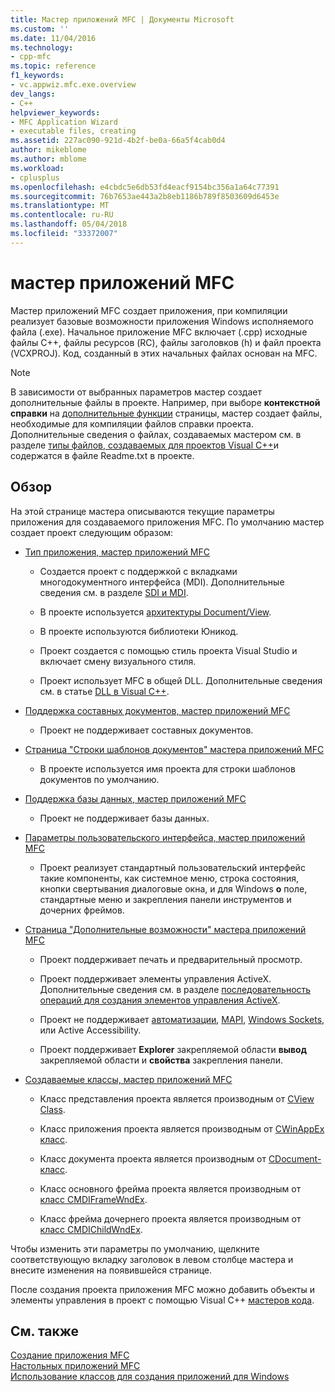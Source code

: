 ```yaml
---
title: Мастер приложений MFC | Документы Microsoft
ms.custom: ''
ms.date: 11/04/2016
ms.technology:
- cpp-mfc
ms.topic: reference
f1_keywords:
- vc.appwiz.mfc.exe.overview
dev_langs:
- C++
helpviewer_keywords:
- MFC Application Wizard
- executable files, creating
ms.assetid: 227ac090-921d-4b2f-be0a-66a5f4cab0d4
author: mikeblome
ms.author: mblome
ms.workload:
- cplusplus
ms.openlocfilehash: e4cbdc5e6db53fd4eacf9154bc356a1a64c77391
ms.sourcegitcommit: 76b7653ae443a2b8eb1186b789f8503609d6453e
ms.translationtype: MT
ms.contentlocale: ru-RU
ms.lasthandoff: 05/04/2018
ms.locfileid: "33372007"
---
```

# <a name="mfc-application-wizard"></a>мастер приложений MFC
Мастер приложений MFC создает приложения, при компиляции реализует базовые возможности приложения Windows исполняемого файла (.exe). Начальное приложение MFC включает (.cpp) исходные файлы C++, файлы ресурсов (RC), файлы заголовков (h) и файл проекта (VCXPROJ). Код, созданный в этих начальных файлах основан на MFC.  
  
> [!NOTE]
>  В зависимости от выбранных параметров мастер создает дополнительные файлы в проекте. Например, при выборе **контекстной справки** на [дополнительные функции](../../mfc/reference/advanced-features-mfc-application-wizard.md) страницы, мастер создает файлы, необходимые для компиляции файлов справки проекта. Дополнительные сведения о файлах, создаваемых мастером см. в разделе [типы файлов, создаваемых для проектов Visual C++](../../ide/file-types-created-for-visual-cpp-projects.md)и содержатся в файле Readme.txt в проекте.  
  
## <a name="overview"></a>Обзор  
 На этой странице мастера описываются текущие параметры приложения для создаваемого приложения MFC. По умолчанию мастер создает проект следующим образом:  
  
-   [Тип приложения, мастер приложений MFC](../../mfc/reference/application-type-mfc-application-wizard.md)  
  
    -   Создается проект с поддержкой с вкладками многодокументного интерфейса (MDI). Дополнительные сведения см. в разделе [SDI и MDI](../../mfc/sdi-and-mdi.md).  
  
    -   В проекте используется [архитектуры Document/View](../../mfc/document-view-architecture.md).  
  
    -   В проекте используются библиотеки Юникод.  
  
    -   Проект создается с помощью стиль проекта Visual Studio и включает смену визуального стиля.  
  
    -   Проект использует MFC в общей DLL. Дополнительные сведения см. в статье [DLL в Visual C++](../../build/dlls-in-visual-cpp.md).  
  
-   [Поддержка составных документов, мастер приложений MFC](../../mfc/reference/compound-document-support-mfc-application-wizard.md)  
  
    -   Проект не поддерживает составных документов.  
  
-   [Страница "Строки шаблонов документов" мастера приложений MFC](../../mfc/reference/document-template-strings-mfc-application-wizard.md)  
  
    -   В проекте используется имя проекта для строки шаблонов документов по умолчанию.  
  
-   [Поддержка базы данных, мастер приложений MFC](../../mfc/reference/database-support-mfc-application-wizard.md)  
  
    -   Проект не поддерживает базы данных.  
  
-   [Параметры пользовательского интерфейса, мастер приложений MFC](../../mfc/reference/user-interface-features-mfc-application-wizard.md)  
  
    -   Проект реализует стандартный пользовательский интерфейс такие компоненты, как системное меню, строка состояния, кнопки свертывания диалоговые окна, и для Windows **о** поле, стандартные меню и закрепления панели инструментов и дочерних фреймов.  
  
-   [Страница "Дополнительные возможности" мастера приложений MFC](../../mfc/reference/advanced-features-mfc-application-wizard.md)  
  
    -   Проект поддерживает печать и предварительный просмотр.  
  
    -   Проект поддерживает элементы управления ActiveX. Дополнительные сведения см. в разделе [последовательность операций для создания элементов управления ActiveX](../../mfc/sequence-of-operations-for-creating-activex-controls.md).  
  
    -   Проект не поддерживает [автоматизации](../../mfc/automation.md), [MAPI](../../mfc/mapi-support-in-mfc.md), [Windows Sockets](../../mfc/windows-sockets-in-mfc.md), или Active Accessibility.  
  
    -   Проект поддерживает **Explorer** закрепляемой области **вывод** закрепляемой области и **свойства** закрепления панели.  
  
-   [Создаваемые классы, мастер приложений MFC](../../mfc/reference/generated-classes-mfc-application-wizard.md)  
  
    -   Класс представления проекта является производным от [CView Class](../../mfc/reference/cview-class.md).  
  
    -   Класс приложения проекта является производным от [CWinAppEx класс](../../mfc/reference/cwinappex-class.md).  
  
    -   Класс документа проекта является производным от [CDocument-класс](../../mfc/reference/cdocument-class.md).  
  
    -   Класс основного фрейма проекта является производным от [класс CMDIFrameWndEx](../../mfc/reference/cmdiframewndex-class.md).  
  
    -   Класс фрейма дочернего проекта является производным от [класс CMDIChildWndEx](../../mfc/reference/cmdichildwndex-class.md).  
  
 Чтобы изменить эти параметры по умолчанию, щелкните соответствующую вкладку заголовок в левом столбце мастера и внесите изменения на появившейся странице.  
  
 После создания проекта приложения MFC можно добавить объекты и элементы управления в проект с помощью Visual C++ [мастеров кода](../../ide/adding-functionality-with-code-wizards-cpp.md).  
  
## <a name="see-also"></a>См. также  
 [Создание приложения MFC](../../mfc/reference/creating-an-mfc-application.md)   
 [Настольных приложений MFC](../../mfc/mfc-desktop-applications.md)   
 [Использование классов для создания приложений для Windows](../../mfc/using-the-classes-to-write-applications-for-windows.md)
